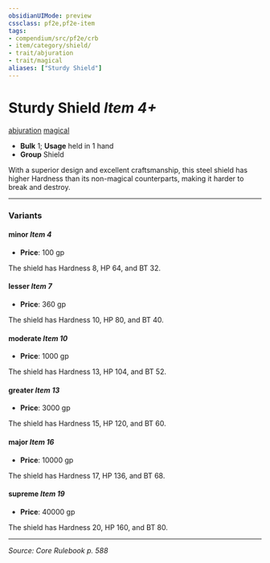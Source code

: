 ```yaml
---
obsidianUIMode: preview
cssclass: pf2e,pf2e-item
tags:
- compendium/src/pf2e/crb
- item/category/shield/
- trait/abjuration
- trait/magical
aliases: ["Sturdy Shield"]
---
```

# Sturdy Shield *Item 4+*  
[abjuration](rules/traits/abjuration.md "Abjuration School Trait")  [magical](rules/traits/magical.md "Magical Item Trait")  

- **Bulk** 1; **Usage** held in 1 hand
- **Group** Shield 

With a superior design and excellent craftsmanship, this steel shield has higher Hardness than its non-magical counterparts, making it harder to break and destroy.

---
### Variants

#### minor *Item 4*

- **Price**: 100 gp

The shield has Hardness 8, HP 64, and BT 32.

#### lesser *Item 7*

- **Price**: 360 gp

The shield has Hardness 10, HP 80, and BT 40.

#### moderate *Item 10*

- **Price**: 1000 gp

The shield has Hardness 13, HP 104, and BT 52.

#### greater *Item 13*

- **Price**: 3000 gp

The shield has Hardness 15, HP 120, and BT 60.

#### major *Item 16*

- **Price**: 10000 gp

The shield has Hardness 17, HP 136, and BT 68.

#### supreme *Item 19*

- **Price**: 40000 gp

The shield has Hardness 20, HP 160, and BT 80.

---
*Source: Core Rulebook p. 588*